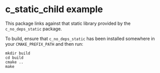 # c\_static\_child example

This package links against that static library provided by
the `c_no_deps_static` package.

To build, ensure that `c_no_deps_static` has been installed somewhere
in your `CMAKE_PREFIX_PATH` and then run:

~~~
mkdir build
cd build
cmake ..
make
~~~

